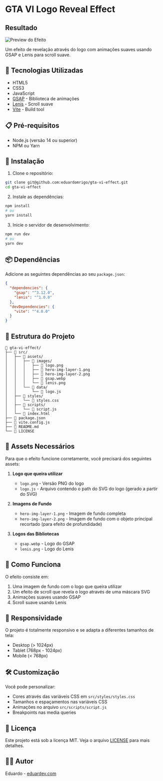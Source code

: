 # GTA VI Logo Reveal Effect

## Resultado
![Preview do Efeito](src/assets/images/preview.gif)

Um efeito de revelação através do logo com animações suaves usando GSAP e Lenis para scroll suave.

## 🚀 Tecnologias Utilizadas

- HTML5
- CSS3
- JavaScript
- [GSAP](https://greensock.com/gsap/) - Biblioteca de animações
- [Lenis](https://github.com/studio-freight/lenis) - Scroll suave
- [Vite](https://vitejs.dev/) - Build tool

## 📋 Pré-requisitos

- Node.js (versão 14 ou superior)
- NPM ou Yarn

## 🔧 Instalação

1. Clone o repositório:
```bash
git clone git@github.com:eduardomrigo/gta-vi-effect.git
cd gta-vi-effect
```

2. Instale as dependências:
```bash
npm install
# ou
yarn install
```

3. Inicie o servidor de desenvolvimento:
```bash
npm run dev
# ou
yarn dev
```

## 📦 Dependências

Adicione as seguintes dependências ao seu `package.json`:

```json
{
  "dependencies": {
    "gsap": "^3.12.0",
    "lenis": "^1.0.0"
  },
  "devDependencies": {
    "vite": "^4.0.0"
  }
}
```

## 📁 Estrutura do Projeto

```
📁 gta-vi-effect/
├── 📁 src/
│   ├── 📁 assets/
│   │   ├── 📁 images/
│   │   │   ├── 📄 logo.png
│   │   │   ├── 📄 hero-img-layer-1.png
│   │   │   ├── 📄 hero-img-layer-2.png
│   │   │   ├── 📄 gsap.webp
│   │   │   └── 📄 lenis.png
│   │   └── 📁 data/
│   │       └── 📄 logo.js
│   ├── 📁 styles/
│   │   └── 📄 styles.css
│   ├── 📁 scripts/
│   │   └── 📄 script.js
│   └── 📄 index.html
├── 📄 package.json
├── 📄 vite.config.js
├── 📄 README.md
└── 📄 LICENSE
```

## 🎨 Assets Necessários

Para que o efeito funcione corretamente, você precisará dos seguintes assets:

1. **Logo que queira utilizar**
   - `logo.png` - Versão PNG do logo
   - `logo.js` - Arquivo contendo o path do SVG do logo (gerado a partir do SVG)

2. **Imagens de Fundo**
   - `hero-img-layer-1.png` - Imagem de fundo completa
   - `hero-img-layer-2.png` - Imagem de fundo com o objeto principal recortado (para efeito de profundidade)

3. **Logos das Bibliotecas**
   - `gsap.webp` - Logo do GSAP
   - `lenis.png` - Logo do Lenis

## 🎯 Como Funciona

O efeito consiste em:
1. Uma imagem de fundo com o logo que queira utilizar
2. Um efeito de scroll que revela o logo através de uma máscara SVG
3. Animações suaves usando GSAP
4. Scroll suave usando Lenis

## 📱 Responsividade

O projeto é totalmente responsivo e se adapta a diferentes tamanhos de tela:
- Desktop (> 1024px)
- Tablet (768px - 1024px)
- Mobile (< 768px)

## 🛠️ Customização

Você pode personalizar:
- Cores através das variáveis CSS em `src/styles/styles.css`
- Tamanhos e espaçamentos nas variáveis CSS
- Animações no arquivo `src/scripts/script.js`
- Breakpoints nas media queries

## 📄 Licença

Este projeto está sob a licença MIT. Veja o arquivo [LICENSE](LICENSE) para mais detalhes.

## 👨‍💻 Autor

Eduardo - [eduardev.com](https://eduardev.com) 
